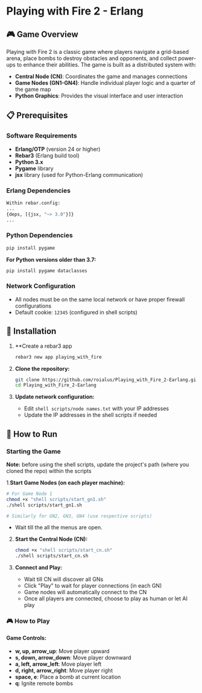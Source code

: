 # Playing with Fire 2 - Erlang

## 🎮 Game Overview

Playing with Fire 2 is a classic game where players navigate a grid-based arena, place bombs to destroy obstacles and opponents, and collect power-ups to enhance their abilities. The game is built as a distributed system with:

- **Central Node (CN)**: Coordinates the game and manages connections
- **Game Nodes (GN1-GN4)**: Handle individual player logic and a quarter of the game map
- **Python Graphics**: Provides the visual interface and user interaction

## 📋 Prerequisites

### Software Requirements
- **Erlang/OTP** (version 24 or higher)
- **Rebar3** (Erlang build tool)
- **Python 3.x**
- **Pygame** library
- **jsx** library (used for Python-Erlang communication)

### Erlang Dependencies

```bash
Within rebar.config:
...
{deps, [{jsx, "~> 3.0"}]}
...
```

### Python Dependencies
```bash
pip install pygame
```
**For Python versions older than 3.7:**
```bash
pip install pygame dataclasses
```

### Network Configuration
- All nodes must be on the same local network or have proper firewall configurations
- Default cookie: `12345` (configured in shell scripts)

## 🚀 Installation

1. **Create a rebar3 app
   ```bash
   rebar3 new app playing_with_fire
   ```
2. **Clone the repository:**
   ```bash
   git clone https://github.com/roialus/Playing_with_Fire_2-Earlang.git
   cd Playing_with_Fire_2-Earlang
   ```

3. **Update network configuration:**
   - Edit `shell scripts/node names.txt` with your IP addresses
   - Update the IP addresses in the shell scripts if needed


## 🎯 How to Run

### Starting the Game
**Note:** before using the shell scripts, update the project's path (where you cloned the repo) within the scripts

1.**Start Game Nodes (on each player machine):**
   ```bash
   # For Game Node 1
   chmod +x "shell scripts/start_gn1.sh"
   ./shell scripts/start_gn1.sh
   
   # Similarly for GN2, GN3, GN4 (use respective scripts)
   ```
  - Wait till the all the menus are open.

2. **Start the Central Node (CN):**
   ```bash
   chmod +x "shell scripts/start_cn.sh"
   ./shell scripts/start_cn.sh
   ```
 
4. **Connect and Play:**
   - Wait till CN will discover all GNs
   - Click "Play" to wait for player connections (in each GN)
   - Game nodes will automatically connect to the CN
   - Once all players are connected, choose to play as human or let AI play

### 🎮 How to Play

#### Game Controls:
- **w, up, arrow_up**:        Move player upward
- **s, down, arrow_down**:    Move player downward  
- **a, left, arrow_left**:    Move player left
- **d, right, arrow_right**:  Move player right
- **space, e**:               Place a bomb at current location
- **q**:                      Ignite remote bombs

